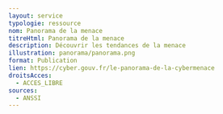 ```yaml
---
layout: service
typologie: ressource
nom: Panorama de la menace
titreHtml: Panorama de la menace
description: Découvrir les tendances de la menace
illustration: panorama/panorama.png
format: Publication
lien: https://cyber.gouv.fr/le-panorama-de-la-cybermenace
droitsAcces:
  - ACCES_LIBRE
sources:
  - ANSSI
---
```


